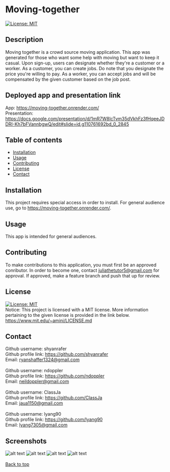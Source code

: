 # Moving-together
[![License: MIT](https://img.shields.io/badge/License-MIT-yellow.svg)](https://opensource.org/licenses/MIT)

## Description
Moving together is a crowd source moving application. This app was generated for those who want some help with moving but want to keep it casual. Upon sign-up, users can designate whether they're a customer or a worker. As a customer, you can create jobs. Do note that you designate the price you're willing to pay. As a worker, you can accept jobs and will be compensated by the given customer based on the job post.

## Deployed app and presentation link
App: https://moving-together.onrender.com/
<br/>
Presentation: https://docs.google.com/presentation/d/1mR7W8IcTvm35dVkhFz3fHqeeJDDRI-Kh7bFVannbgwQ/edit#slide=id.g110761692bd_0_2845

## Table of contents
- [Installation](#installation)
- [Usage](#usage)
- [Contributing](#contributing)
- [License](#license)
- [Contact](#contact)

## Installation
This project requires special access in order to install. For general audience use, go to https://moving-together.onrender.com/.

## Usage
This app is intended for general audiences.

## Contributing
To make contributions to this application, you must first be an approved conributor. In order to become one, contact juliathetutor5@gmail.com for approval. If approved, make a feature branch and push that up for review.

## License
[![License: MIT](https://img.shields.io/badge/License-MIT-yellow.svg)](https://opensource.org/licenses/MIT) <br/>
Notice: This project is licensed with a MIT license. More information pertaining to the given license is provided in the link below. <br/>
https://www.mit.edu/~amini/LICENSE.md


## Contact
Github username: shyanrafer 
<br/>
Github profile link: https://github.com/shyanrafer 
<br/>
Email: ryanshaffer1324@gmail.com
<br/><br/>
Github username: ndoppler
<br/>
Github profile link: https://github.com/ndoppler
<br/>
Email: neildoppler@gmail.com
<br/><br/>
Github username: ClassJa 
<br/>
Github profile link: https://github.com/ClassJa
<br/>
Email: jaua1150@gmail.com
<br/><br/>
Github username: lyang90
<br/>
Github profile link: https://github.com/lyang90
<br/>
Email: lyang7305@gmail.com

## Screenshots
![alt text](<public/asset/Screenshot 2024-08-13 at 8.45.57 PM.png>)
![alt text](<public/asset/Screenshot 2024-08-13 at 8.46.05 PM.png>)
![alt text](<public/asset/Screenshot 2024-08-13 at 8.45.42 PM.png>)
![alt text](<public/asset/Screenshot 2024-08-13 at 8.46.15 PM.png>)
<br/><br/>
[Back to top](#Moving-together)

